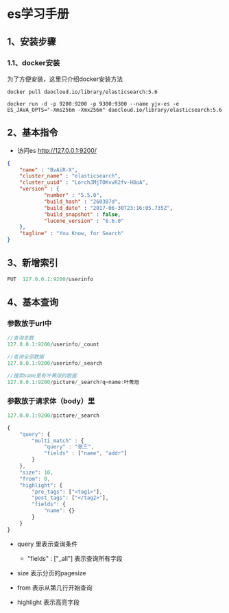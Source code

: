 # es学习手册

## 1、安装步骤

### 1.1、docker安装

为了方便安装，这里只介绍docker安装方法

```docker
docker pull daocloud.io/library/elasticsearch:5.6
```

```docker
docker run -d -p 9200:9200 -p 9300:9300 --name yjx-es -e ES_JAVA_OPTS="-Xms256m -Xmx256m" daocloud.io/library/elasticsearch:5.6
```




## 2、基本指令
* 访问es  http://127.0.0.1:9200/  
```json
{
    "name" : "BvAiR-X",
    "cluster_name" : "elasticsearch",
    "cluster_uuid" : "LorchJMjTOKvvR2fv-H8oA",
    "version" : {
            "number" : "5.5.0",
            "build_hash" : "260387d",
            "build_date" : "2017-06-30T23:16:05.735Z",
            "build_snapshot" : false,
            "lucene_version" : "6.6.0"
    },
    "tagline" : "You Know, for Search"
}
```

## 3、新增索引

```js
PUT  127.0.0.1:9200/userinfo
```


## 4、基本查询  

### 参数放于url中

```js
//查询总数
127.0.0.1:9200/userinfo/_count

//查询全部数据
127.0.0.1:9200/userinfo/_search

//搜索name里有叶菁烜的数据
127.0.0.1:9200/picture/_search?q=name:叶菁烜
```

### 参数放于请求体（body）里

```js
127.0.0.1:9200/picture/_search

{
    "query": {
        "multi_match" : {
            "query" : "张三",
            "fields" : ["name", "addr"]
        }
    },
    "size": 10,
    "from": 0,
    "highlight": {
    	"pre_tags": ["<tag1>"],
    	"post_tags": ["</tag2>"],
        "fields": {
            "name": {}
        }
    }
}
```

- query 里表示查询条件
    - "fields" : ["_all"] 表示查询所有字段

- size 表示分页的pagesize

- from 表示从第几行开始查询

- highlight 表示高亮字段


